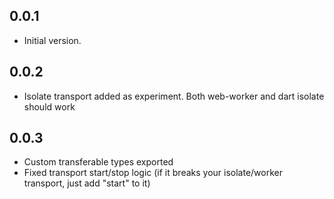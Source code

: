 ## 0.0.1

- Initial version.

## 0.0.2

- Isolate transport added as experiment. Both web-worker and dart isolate should work

## 0.0.3

- Custom transferable types exported
- Fixed transport start/stop logic (if it breaks your isolate/worker transport, just add "start" to it)
